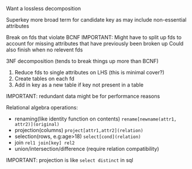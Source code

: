 <!-- SPDX-License-Identifier: zlib-acknowledgement -->

Want a lossless decomposition

Superkey more broad term for candidate key as may include non-essential attributes

Break on fds that violate BCNF
IMPORTANT: Might have to split up fds to account for missing attributes that have previously been broken up
Could also finish when no relevent fds

3NF decomposition (tends to break things up more than BCNF)
1. Reduce fds to single attributes on LHS (this is minimal cover?)
2. Create tables on each fd
3. Add in key as a new table if key not present in a table

IMPORTANT: redundant data might be for performance reasons

Relational algebra operations:
* renaming(like identity function on contents)
`rename[newname(attr1, attr2)](original)`
* projection(columns) 
`project[attr1,attr2](relation)`
* selection(rows, e.g:age>18)
`select[cond](relation)`
* join 
`rel1 join[key] rel2`
* union/intersection/difference (require relation compatibility)

IMPORTANT: projection is like `select distinct` in sql

